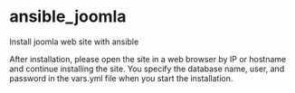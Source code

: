 # ansible_joomla
Install joomla web site with ansible

After installation, please open the site in a web browser by IP or hostname and continue installing the site. You specify the database name, user, and password in the vars.yml file when you start the installation.
